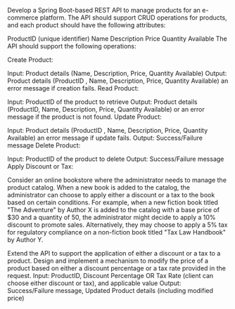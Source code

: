 Develop a Spring Boot-based REST API to manage products for an e-commerce platform. The API should support CRUD operations for products, and each product should have the following attributes:

ProductID (unique identifier)
Name
Description
Price
Quantity Available
The API should support the following operations:



Create Product:

Input:  Product details (Name, Description, Price, Quantity Available)
Output:  Product details (ProductID , Name, Description, Price, Quantity Available) an error message if creation fails.
Read Product:

Input:  ProductID of the product to retrieve
Output:  Product details (ProductID, Name, Description, Price, Quantity Available) or an error message if the product is not found.
Update Product:

Input: Product details (ProductID , Name, Description, Price, Quantity Available) an error message if update fails.
Output: Success/Failure message
Delete Product:

Input: ProductID of the product to delete
Output: Success/Failure message
Apply Discount or Tax:

Consider an online bookstore where the administrator needs to manage the product catalog. When a new book is added to the catalog, the administrator can choose to apply either a discount or a tax to the book based on certain conditions. For example, when a new fiction book titled "The Adventure" by Author X is added to the catalog with a base price of $30 and a quantity of 50, the administrator might decide to apply a 10% discount to promote sales. Alternatively, they may choose to apply a 5% tax for regulatory compliance on a non-fiction book titled "Tax Law Handbook" by Author Y.

Extend the API to support the application of either a discount or a tax to a product. Design and implement a mechanism to modify the price of a product based on either a discount percentage or a tax rate provided in the request.
Input: ProductID, Discount Percentage OR Tax Rate (client can choose either discount or tax), and applicable value
Output: Success/Failure message, Updated Product details (including modified price)
